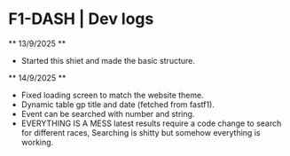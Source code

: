 # F1-DASH | Dev logs

** 13/9/2025 **
- Started this shiet and made the basic structure.

** 14/9/2025 **
- Fixed loading screen to match the website theme.
- Dynamic table gp title and date (fetched from fastf1).
- Event can be searched with number and string.
- EVERYTHING IS A MESS latest results require a code change to search for different races, Searching is shitty but somehow everything is working.